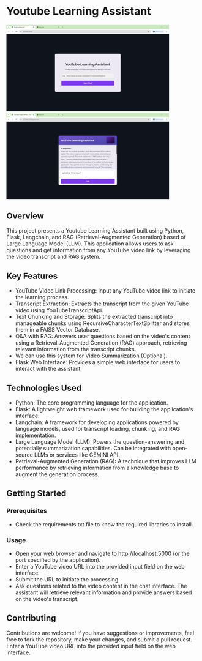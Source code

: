 # Youtube Learning Assistant

<img src="https://github.com/rajeshchalla10/YouTube_Learning_Assistant_RAG/blob/32396677ac5e8805016800a964652fc504a4bbe1/demo%20image/01%20demo%20youtube%20learning%20assistant.png" width="425"/> <img src="https://github.com/rajeshchalla10/YouTube_Learning_Assistant_RAG/blob/2ddbb706536c924c5df2ab919bb682419bceff1d/demo%20image/02%20demo%20youtube%20learning%20assistant.png" width="425"/>

## Overview

This project presents a Youtube Learning Assistant built using Python, Flask, Langchain, and RAG (Retrieval-Augmented Generation) based of Large Language Model (LLM). This application allows users to ask questions and get information from any YouTube video link by leveraging the video transcript and RAG system. 

## Key Features
- YouTube Video Link Processing: Input any YouTube video link to initiate the learning process.
- Transcript Extraction: Extracts the transcript from the given YouTube video using YouTubeTranscriptApi.
- Text Chunking and Storage: Splits the extracted transcript into manageable chunks using RecursiveCharacterTextSplitter and stores them in a FAISS Vector Database.
- Q&A with RAG: Answers user questions based on the video's content using a Retrieval-Augmented Generation (RAG) approach, retrieving relevant information from the transcript chunks.
- We can use this system for Video Summarization (Optional).
- Flask Web Interface: Provides a simple web interface for users to interact with the assistant.

## Technologies Used
- Python: The core programming language for the application.
- Flask: A lightweight web framework used for building the application's interface.
- Langchain: A framework for developing applications powered by language models, used for transcript loading, chunking, and RAG implementation.
- Large Language Model (LLM): Powers the question-answering and potentially summarization capabilities. Can be integrated with open-source LLMs or services like GEMINI API.
- Retrieval-Augmented Generation (RAG): A technique that improves LLM performance by retrieving information from a knowledge base to augment the generation process.

## Getting Started

### Prerequisites
- Check the requirements.txt file to know the required libraries to install.
  
### Usage
- Open your web browser and navigate to http://localhost:5000 (or the port specified by the application).
- Enter a YouTube video URL into the provided input field on the web interface.
- Submit the URL to initiate the processing.
- Ask questions related to the video content in the chat interface. The assistant will retrieve relevant information and provide answers based on the video's transcript.

## Contributing
Contributions are welcome! If you have suggestions or improvements, feel free to fork the repository, make your changes, and submit a pull request.
Enter a YouTube video URL into the provided input field on the web interface.
